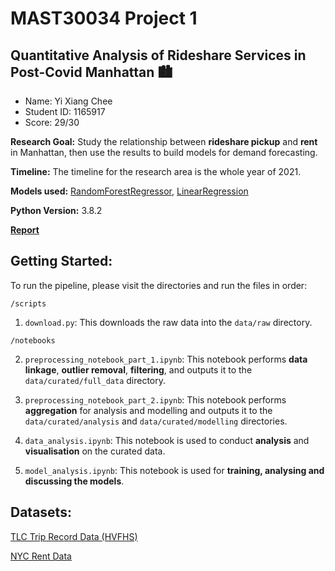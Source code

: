 # MAST30034 Project 1
## Quantitative Analysis of Rideshare Services in Post-Covid Manhattan 🏙

- Name: Yi Xiang Chee
- Student ID: 1165917
- Score: 29/30

**Research Goal:** Study the relationship between **rideshare pickup** and **rent** in Manhattan, then use the results to build models for demand forecasting.

**Timeline:** The timeline for the research area is the whole year of 2021.

**Models used:** [RandomForestRegressor](https://spark.apache.org/docs/latest/api/python/reference/api/pyspark.ml.regression.RandomForestRegressor.html), [LinearRegression](https://spark.apache.org/docs/latest/api/python/reference/api/pyspark.ml.regression.LinearRegression.html)

**Python Version:** 3.8.2

[**Report**](https://www.overleaf.com/read/wcqtyychqkkw)

## Getting Started:
To run the pipeline, please visit the directories and run the files in order:

`/scripts`

1. `download.py`: This downloads the raw data into the `data/raw` directory.

`/notebooks`

2. `preprocessing_notebook_part_1.ipynb`: This notebook performs **data linkage**, **outlier removal**, **filtering**, and outputs it to the `data/curated/full_data` directory.

3. `preprocessing_notebook_part_2.ipynb`: This notebook performs **aggregation** for analysis and modelling and outputs it to the `data/curated/analysis` and `data/curated/modelling` directories.

3. `data_analysis.ipynb`: This notebook is used to conduct **analysis** and **visualisation** on the curated data.

4. `model_analysis.ipynb`: This notebook is used for **training, analysing and discussing the models**.

## Datasets:

[TLC Trip Record Data (HVFHS)](https://www1.nyc.gov/site/tlc/about/tlc-trip-record-data.page)

[NYC Rent Data](https://streeteasy.com/blog/data-dashboard/)
